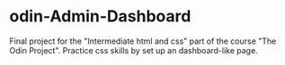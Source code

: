 # odin-Admin-Dashboard
Final project for the "Intermediate html and css" part of the course "The Odin Project". Practice css skills by set up an dashboard-like page.
